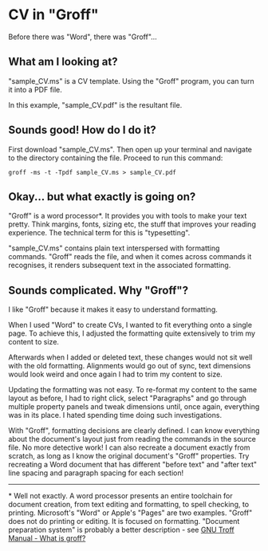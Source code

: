 
# CV in "Groff"

Before there was "Word", there was "Groff"...

## What am I looking at?

"sample_CV.ms" is a CV template. Using the "Groff" program, you can turn it into a PDF file.

In this example, "sample_CV.pdf" is the resultant file.

## Sounds good! How do I do it?

First download "sample_CV.ms". Then open up your terminal and navigate to the directory containing the file. Proceed to run this command:
```
groff -ms -t -Tpdf sample_CV.ms > sample_CV.pdf
```

## Okay... but what exactly is going on?

"Groff" is a word processor*. It provides you with tools to make your text pretty. Think margins, fonts, sizing etc, the stuff that improves your reading experience. The technical term for this is "typesetting".

"sample_CV.ms" contains plain text interspersed with formatting commands. "Groff" reads the file, and when it comes across commands it recognises, it renders subsequent text in the associated formatting.

## Sounds complicated. Why "Groff"?

I like "Groff" because it makes it easy to understand formatting.

When I used "Word" to create CVs, I wanted to fit everything onto a single page. To achieve this, I adjusted the formatting quite extensively to trim my content to size.

Afterwards when I added or deleted text, these changes would not sit well with the old formatting. Alignments would go out of sync, text dimensions would look weird and once again I had to trim my content to size.

Updating the formatting was not easy. To re-format my content to the same layout as before, I had to right click, select "Paragraphs" and go through multiple property panels and tweak dimensions until, once again, everything was in its place. I hated spending time doing such investigations.

With "Groff", formatting decisions are clearly defined. I can know everything about the document's layout just from reading the commands in the source file. No more detective work! I can also recreate a document exactly from scratch, as long as I know the original document's "Groff" properties. Try recreating a Word document that has different "before text" and "after text" line spacing and paragraph spacing for each section! 
___

\* Well not exactly. A word processor presents an entire toolchain for document creation, from text editing and formatting, to spell checking, to printing. Microsoft's "Word" or Apple's "Pages" are two examples. "Groff" does not do printing or editing. It is focused on formatting. "Document preparation system" is probably a better description - see [GNU Troff Manual - What is groff?](https://www.gnu.org/software/groff/manual/html_node/What-Is-groff_003f.html)





